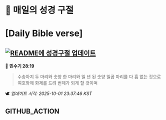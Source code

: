 # 🙏 매일의 성경 구절
# [Daily Bible verse]
## [![README에 성경구절 업데이트](https://github.com/DONGSUKA/first_test/actions/workflows/update-readme-bible.yml/badge.svg)](https://github.com/DONGSUKA/first_test/actions/workflows/update-readme-bible.yml)
<!-- START_BIBLE_VERSE -->
📖 **민수기 28:19**
> 수송아지 두 마리와 숫양 한 마리와 일 년 된 숫양 일곱 마리를 다 흠 없는 것으로 여호와께 화제를 드려 번제가 되게 할 것이며

🕊️ _업데이트 시각: 2025-10-01 23:37:46 KST_
  <!-- END_BIBLE_VERSE -->
## GITHUB_ACTION
